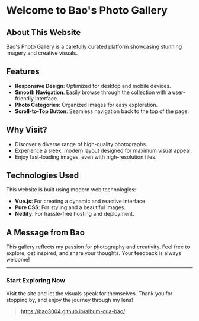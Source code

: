 # Welcome to Bao's Photo Gallery

## About This Website
Bao's Photo Gallery is a carefully curated platform showcasing stunning imagery and creative visuals.

## Features
- **Responsive Design**: Optimized for desktop and mobile devices.
- **Smooth Navigation**: Easily browse through the collection with a user-friendly interface.
- **Photo Categories**: Organized images for easy exploration.
- **Scroll-to-Top Button**: Seamless navigation back to the top of the page.

## Why Visit?
- Discover a diverse range of high-quality photographs.
- Experience a sleek, modern layout designed for maximum visual appeal.
- Enjoy fast-loading images, even with high-resolution files.

## Technologies Used
This website is built using modern web technologies:
- **Vue.js**: For creating a dynamic and reactive interface.
- **Pure CSS**: For styling and a beautiful images.
- **Netlify**: For hassle-free hosting and deployment.

## A Message from Bao
This gallery reflects my passion for photography and creativity. Feel free to explore, get inspired, and share your thoughts. Your feedback is always welcome!

---
### Start Exploring Now
Visit the site and let the visuals speak for themselves. Thank you for stopping by, and enjoy the journey through my lens!

> https://bao3004.github.io/album-cua-bao/